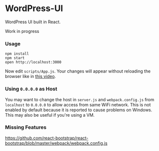WordPress-UI
=====================

WordPress UI built in React.

Work in progress

### Usage

```
npm install
npm start
open http://localhost:3000
```

Now edit `scripts/App.js`.
Your changes will appear without reloading the browser like in [this video](http://vimeo.com/100010922).

### Using `0.0.0.0` as Host

You may want to change the host in `server.js` and `webpack.config.js` from `localhost` to `0.0.0.0` to allow access from same WiFi network. This is not enabled by default because it is reported to cause problems on Windows. This may also be useful if you're using a VM.

### Missing Features

https://github.com/react-bootstrap/react-bootstrap/blob/master/webpack/webpack.config.js


